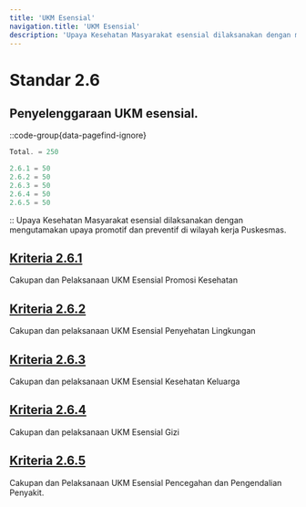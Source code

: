 ```yaml
---
title: 'UKM Esensial'
navigation.title: 'UKM Esensial'
description: 'Upaya Kesehatan Masyarakat esensial dilaksanakan dengan mengutamakan upaya promotif dan preventif di wilayah kerja Puskesmas.'
---
```


# Standar 2.6 
## Penyelenggaraan UKM esensial. 
::code-group{data-pagefind-ignore}
```js [Nilai]
Total. = 250
```
```js [Kriteria]
2.6.1 = 50
2.6.2 = 50
2.6.3 = 50
2.6.4 = 50
2.6.5 = 50
```
::
Upaya Kesehatan Masyarakat esensial dilaksanakan dengan mengutamakan upaya promotif dan preventif di wilayah kerja Puskesmas. 
 
## [Kriteria 2.6.1](/docs/akred/pkm/2/6/1) 
Cakupan dan Pelaksanaan UKM Esensial Promosi Kesehatan 

## [Kriteria 2.6.2](/docs/akred/pkm/2/6/2) 
Cakupan dan pelaksanaan UKM Esensial Penyehatan Lingkungan 

## [Kriteria 2.6.3 ](/docs/akred/pkm/2/6/3)
Cakupan dan pelaksanaan UKM Esensial Kesehatan Keluarga 

## [Kriteria 2.6.4 ](/docs/akred/pkm/2/6/4)
Cakupan dan pelaksanaan UKM Esensial Gizi 

## [Kriteria 2.6.5 ](/docs/akred/pkm/2/6/5)
Cakupan dan Pelaksanaan UKM Esensial Pencegahan dan Pengendalian Penyakit. 


